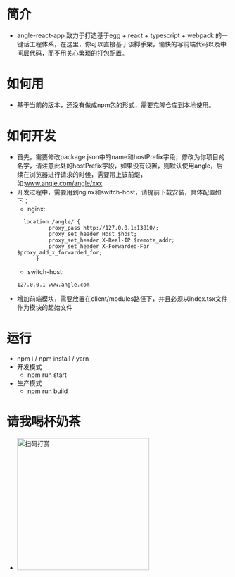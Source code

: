 # 简介
- angle-react-app 致力于打造基于egg + react + typescript + webpack 的一键话工程体系，在这里，你可以直接基于该脚手架，愉快的写前端代码以及中间层代码，而不用关心繁琐的打包配置。
# 如何用
- 基于当前的版本，还没有做成npm包的形式，需要克隆仓库到本地使用。
# 如何开发
- 首先，需要修改package.json中的name和hostPrefix字段，修改为你项目的名字，请注意此处的hostPrefix字段，如果没有设置，则默认使用angle，后续在浏览器进行请求的时候，需要带上该前缀，如:www.angle.com/angle/xxx
- 开发过程中，需要用到nginx和switch-host，请提前下载安装，具体配置如下：
  - nginx:
  ```
    location /angle/ {
			proxy_pass http://127.0.0.1:13810/;
			proxy_set_header Host $host;
			proxy_set_header X-Real-IP $remote_addr;
			proxy_set_header X-Forwarded-For $proxy_add_x_forwarded_for;
		}
  ```
  - switch-host:
  ```
  127.0.0.1 www.angle.com
  ```
- 增加前端模块，需要放置在client/modules路径下，并且必须以index.tsx文件作为模块的起始文件
# 运行
- npm i / npm install / yarn
- 开发模式
  - npm run start
- 生产模式
  - npm run build
# 请我喝杯奶茶
-  <img src="https://images.gitee.com/uploads/images/2020/0523/002043_e0b03bdb_1537777.png" width="300" alt="扫码打赏">